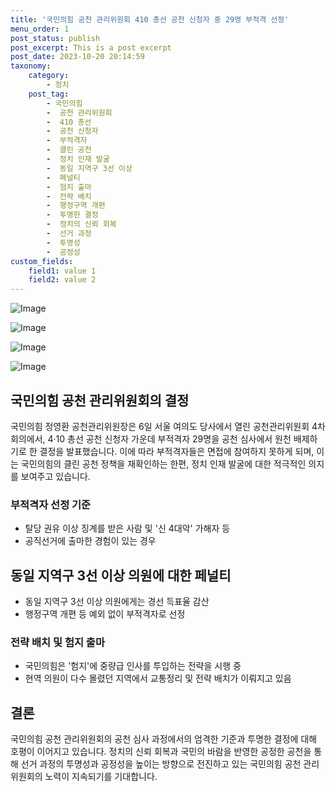```yaml
---
title: '국민의힘 공천 관리위원회 410 총선 공천 신청자 중 29명 부적격 선정'
menu_order: 1
post_status: publish
post_excerpt: This is a post excerpt
post_date: 2023-10-20 20:14:59
taxonomy:
    category:
        - 정치
    post_tag:
        - 국민의힘
        -  공천 관리위원회
        -  410 총선
        -  공천 신청자
        -  부적격자
        -  클린 공천
        -  정치 인재 발굴
        -  동일 지역구 3선 이상
        -  페널티
        -  험지 출마
        -  전략 배치
        -  행정구역 개편
        -  투명한 결정
        -  정치의 신뢰 회복
        -  선거 과정
        -  투명성
        -  공정성
custom_fields:
    field1: value 1
    field2: value 2
---
```


![Image](https://imgnews.pstatic.net/image/087/2024/02/06/0001024754_001_20240206184501174.jpg?type=w647)

![Image](https://imgnews.pstatic.net/image/087/2024/02/06/0001024754_002_20240206184501213.jpg?type=w647)

![Image](https://imgnews.pstatic.net/image/087/2024/02/06/0001024754_003_20240206184501248.jpg?type=w647)

![Image](https://imgnews.pstatic.net/image/087/2024/02/06/0001024754_004_20240206184501291.jpg?type=w647)


## 국민의힘 공천 관리위원회의 결정
국민의힘 정영환 공천관리위원장은 6일 서울 여의도 당사에서 열린 공천관리위원회 4차 회의에서, 4·10 총선 공천 신청자 가운데 부적격자 29명을 공천 심사에서 원천 배제하기로 한 결정을 발표했습니다. 이에 따라 부적격자들은 면접에 참여하지 못하게 되며, 이는 국민의힘의 클린 공천 정책을 재확인하는 한편, 정치 인재 발굴에 대한 적극적인 의지를 보여주고 있습니다.

### 부적격자 선정 기준
- 탈당 권유 이상 징계를 받은 사람 및 '신 4대악' 가해자 등
- 공직선거에 출마한 경험이 있는 경우

## 동일 지역구 3선 이상 의원에 대한 페널티
- 동일 지역구 3선 이상 의원에게는 경선 득표율 감산
- 행정구역 개편 등 예외 없이 부적격자로 선정

### 전략 배치 및 험지 출마
- 국민의힘은 '험지'에 중량급 인사를 투입하는 전략을 시행 중
- 현역 의원이 다수 몰렸던 지역에서 교통정리 및 전략 배치가 이뤄지고 있음

## 결론
국민의힘 공천 관리위원회의 공천 심사 과정에서의 엄격한 기준과 투명한 결정에 대해 호평이 이어지고 있습니다. 정치의 신뢰 회복과 국민의 바람을 반영한 공정한 공천을 통해 선거 과정의 투명성과 공정성을 높이는 방향으로 전진하고 있는 국민의힘 공천 관리위원회의 노력이 지속되기를 기대합니다.
